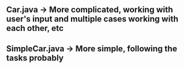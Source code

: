 ## Car.java -> More complicated, working with user's input and multiple cases working with each other, etc

## SimpleCar.java -> More simple, following the tasks probably

